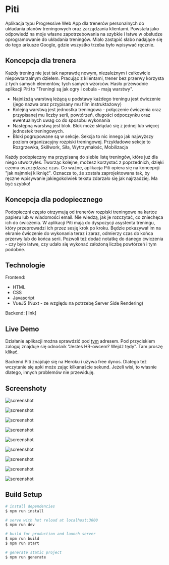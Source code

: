 # Piti

Aplikacja typu Progressive Web App dla trenerów personalnych do układania planów treningowych oraz zarządzania klientami. Powstała jako odpowiedź na moje własne zapotrzebowania na szybkie i łatwe w obsłudze oprogramowanie do układania treningów. Miało zastąpić słabo nadające się do tego arkusze Google, gdzie wszystko trzeba było wpisywać ręcznie.

## Koncepcja dla trenera

Każdy trening nie jest tak naprawdę nowym, niezależnym i całkowicie niepowtarzalnym dziełem. Pracując z klientami, trener bez przerwy korzysta z tych samych elementów, tych samych wzorców. Hasło przewodnie aplikacji Piti to "Treningi są jak ogry i cebula - mają warstwy".

- Najniżsżą warstwą leżącą u podstawy każdego treningu jest ćwiczenie (jego nazwa oraz przypisany mu film instruktażowy)
- Kolejną warstwą jest jednostka treningowa - połączenie ćwiczenia oraz przypisanej mu liczby serii, powtórzeń, długości odpoczynku oraz ewentualnych uwag co do sposobu wykonania
- Następną warstwą jest blok. Blok może skłądać się z jednej lub więcej jednostek treningowych.
- Bloki pogrupowane są w sekcje. Sekcja to nic innego jak najwyższy poziom organizacyjny rozpiski treningowej. Przykładowe sekcje to Rozgrzewka, Skillwork, Siła, Wytrzymałośc, Mobilizacja

Każdy podopieczny ma przypisaną do siebie listę treningów, które już dla niego utworzyłeś. Tworząc kolejne, możesz korzystać z poprzednich, dzięki czemu oszczędzasz czas. Co ważne, aplikacja Piti opiera się na koncepcji "jak najmniej kliknięć". Oznacza to, że została zaprojektowana tak, by ręczne wpisywanie jakiegokolwiek tekstu zdarzało się jak najrzadziej. Ma być szybko!

## Koncepcja dla podopiecznego

Podopieczni często otrzymują od trenerów rozpiski treningowe na kartce papieru lub w wiadomości email. Nie wiedzą, jak je rozczytać, co zniechęca ich do ćwiczenia. W aplikacji Piti mają do dyspozycji asystenta treningu, który przeprowadzi ich przez sesję krok po kroku. Będzie pokazywał im na ekranie ćwiczenie do wykonania teraz i zaraz, odmierzy czas do końca przerwy lub do końca serii. Pozwoli też dodać notatkę do danego ćwiczenia - czy było łatwe, czy udało się wykonać założoną liczbę powtórzeń i tym podobne.

## Technologie

Frontend:

- HTML
- CSS
- Javascript
- VueJS (Nuxt - ze względu na potrzebę Server Side Rendering)

Backend: [link]

## Live Demo 

Działanie aplikacji można sprawdzić pod [tym](https://www.piti.live) adresem. Pod przyciskiem zaloguj znajduje się odnośnik "Jesteś HR-owcem? Wejdź tędy". Tam proszę klikać.  

Backend Piti znajduje się na Heroku i używa free dynos. Dlatego też wczytanie się apki może zając kilkanaście sekund. Jeżeli wisi, to własnie dlatego, innych problemów nie przewiduję. 

## Screenshoty

![screenshot](https://github.com/lsliwaradioluz/training-app/blob/master/assets/images/screenshots/user.jpg?raw=true)

![screenshot](https://github.com/lsliwaradioluz/training-app/blob/master/assets/images/screenshots/exercise.jpg?raw=true)

![screenshot](https://github.com/lsliwaradioluz/training-app/blob/master/assets/images/screenshots/exercises.jpg?raw=true)

![screenshot](https://github.com/lsliwaradioluz/training-app/blob/master/assets/images/screenshots/settings.jpg?raw=true)

![screenshot](https://github.com/lsliwaradioluz/training-app/blob/master/assets/images/screenshots/user.jpg?raw=true)

![screenshot](https://github.com/lsliwaradioluz/training-app/blob/master/assets/images/screenshots/userlist.jpg?raw=true)

![screenshot](https://github.com/lsliwaradioluz/training-app/blob/master/assets/images/screenshots/workout-assistant.jpg?raw=true)

![screenshot](https://github.com/lsliwaradioluz/training-app/blob/master/assets/images/screenshots/workout-editor.jpg?raw=true)

![screenshot](https://github.com/lsliwaradioluz/training-app/blob/master/assets/images/screenshots/workout-page.jpg?raw=true)

## Build Setup

```bash
# install dependencies
$ npm run install

# serve with hot reload at localhost:3000
$ npm run dev

# build for production and launch server
$ npm run build
$ npm run start

# generate static project
$ npm run generate
```
